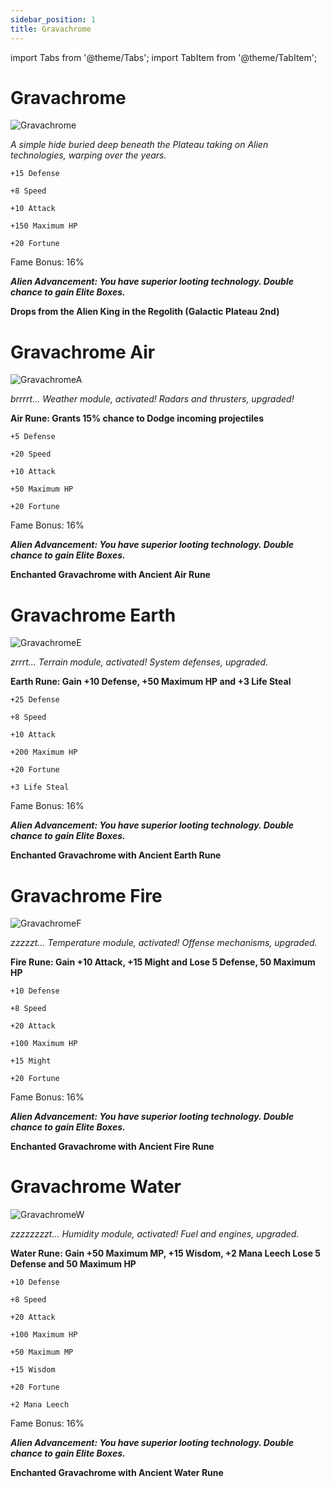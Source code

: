 ```yaml
---
sidebar_position: 1
title: Gravachrome
---
```


import Tabs from '@theme/Tabs';
import TabItem from '@theme/TabItem';

<Tabs>
  <TabItem value="Gravachrome" label="Gravachrome" default>

# Gravachrome

![Gravachrome](https://vwiki.valorserver.com/api/item/picture/gravachrome)

<i>A simple hide buried deep beneath the Plateau taking on Alien technologies, warping over the years.</i>

    +15 Defense

    +8 Speed

    +10 Attack

    +150 Maximum HP

    +20 Fortune

Fame Bonus: 16%

***Alien Advancement: You have superior looting technology. Double chance to gain Elite Boxes.***

**Drops from the Alien King in the Regolith (Galactic Plateau 2nd)**

  </TabItem>
  <TabItem value="Air" label="Air">

# Gravachrome Air

![GravachromeA](https://vwiki.valorserver.com/api/item/picture/gravachrome%20air)

<i>brrrrt... Weather module, activated! Radars and thrusters, upgraded!</i>

**Air Rune: Grants 15% chance to Dodge incoming projectiles**

    +5 Defense

    +20 Speed

    +10 Attack

    +50 Maximum HP

    +20 Fortune

Fame Bonus: 16%

***Alien Advancement: You have superior looting technology. Double chance to gain Elite Boxes.***

**Enchanted Gravachrome with Ancient Air Rune**

  </TabItem>
  <TabItem value="Earth" label="Earth">

# Gravachrome Earth

![GravachromeE](https://vwiki.valorserver.com/api/item/picture/gravachrome%20earth)

<i>zrrrt... Terrain module, activated! System defenses, upgraded.</i>

**Earth Rune: Gain +10 Defense, +50 Maximum HP and +3 Life Steal**
    
    +25 Defense

    +8 Speed

    +10 Attack

    +200 Maximum HP

    +20 Fortune

    +3 Life Steal

Fame Bonus: 16%

***Alien Advancement: You have superior looting technology. Double chance to gain Elite Boxes.***

**Enchanted Gravachrome with Ancient Earth Rune**

  </TabItem>
  <TabItem value="Fire" label="Fire">

# Gravachrome Fire

![GravachromeF](https://vwiki.valorserver.com/api/item/picture/gravachrome%20fire)

<i>zzzzzt... Temperature module, activated! Offense mechanisms, upgraded.</i>

**Fire Rune: Gain +10 Attack, +15 Might and Lose 5 Defense, 50 Maximum HP**
    
    +10 Defense

    +8 Speed

    +20 Attack

    +100 Maximum HP

    +15 Might

    +20 Fortune

Fame Bonus: 16%

***Alien Advancement: You have superior looting technology. Double chance to gain Elite Boxes.***

**Enchanted Gravachrome with Ancient Fire Rune**

  </TabItem>
  <TabItem value="Water" label="Water">

# Gravachrome Water

![GravachromeW](https://vwiki.valorserver.com/api/item/picture/gravachrome%20water)

<i>zzzzzzzzt... Humidity module, activated! Fuel and engines, upgraded.</i>

**Water Rune: Gain +50 Maximum MP, +15 Wisdom, +2 Mana Leech Lose 5 Defense and 50 Maximum HP**
    
    +10 Defense

    +8 Speed

    +20 Attack

    +100 Maximum HP

    +50 Maximum MP

    +15 Wisdom

    +20 Fortune

    +2 Mana Leech

Fame Bonus: 16%

***Alien Advancement: You have superior looting technology. Double chance to gain Elite Boxes.***

**Enchanted Gravachrome with Ancient Water Rune**

  </TabItem>
</Tabs>
